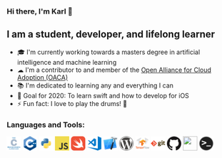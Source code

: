 ### Hi there, I'm Karl 👋

## I am a student, developer, and lifelong learner 
- 🎓 I'm currently working towards a masters degree in artificial intelligence and machine learning
- ☁ I'm a contributor to and member of the [Open Alliance for Cloud Adoption (OACA)][oacaweb]
- 📚 I'm dedicated to learning any and everything I can
- 🥅 Goal for 2020: To learn swift and how to develop for iOS
- ⚡️ Fun fact: I love to play the drums! 🥁


### Languages and Tools:
<img height="32" width="32" src="https://raw.githubusercontent.com/github/explore/80688e429a7d4ef2fca1e82350fe8e3517d3494d/topics/c/c.png">
<img height="32" width="32" src="https://raw.githubusercontent.com/github/explore/80688e429a7d4ef2fca1e82350fe8e3517d3494d/topics/cpp/cpp.png">
<img height="32" width="32" src="https://raw.githubusercontent.com/github/explore/80688e429a7d4ef2fca1e82350fe8e3517d3494d/topics/python/python.png">
<img height="32" width="32" src="https://raw.githubusercontent.com/github/explore/80688e429a7d4ef2fca1e82350fe8e3517d3494d/topics/javascript/javascript.png" />
<img height="32" width="32" src="https://raw.githubusercontent.com/github/explore/80688e429a7d4ef2fca1e82350fe8e3517d3494d/topics/swift/swift.png">
<img height="32" width="32" src="https://raw.githubusercontent.com/github/explore/80688e429a7d4ef2fca1e82350fe8e3517d3494d/topics/visual-studio-code/visual-studio-code.png">
<img height="32" width="32" src="https://raw.githubusercontent.com/github/explore/80688e429a7d4ef2fca1e82350fe8e3517d3494d/topics/xcode/xcode.png">
<img height="32" width="32" src="https://raw.githubusercontent.com/github/explore/80688e429a7d4ef2fca1e82350fe8e3517d3494d/topics/wordpress/wordpress.png">
<img height="32" width="32" src="https://raw.githubusercontent.com/github/explore/80688e429a7d4ef2fca1e82350fe8e3517d3494d/topics/tensorflow/tensorflow.png">
<img height="32" width="32" src="https://raw.githubusercontent.com/github/explore/80688e429a7d4ef2fca1e82350fe8e3517d3494d/topics/git/git.png">
<img height="32" width="32" src="https://raw.githubusercontent.com/github/explore/78df643247d429f6cc873026c0622819ad797942/topics/github/github.png">
<img height="32" width="32" src="https://cdn.jsdelivr.net/npm/simple-icons@v3/icons/gitkraken.svg">
<img height="32" width="32" src="https://raw.githubusercontent.com/github/explore/78df643247d429f6cc873026c0622819ad797942/topics/terminal/terminal.png" />





<!--Link definitions-->
[oacaweb]: https://www.oaca-project.org
